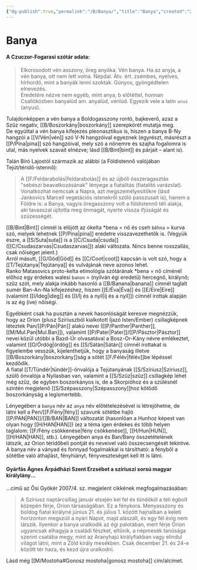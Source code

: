```yaml
---
{"dg-publish":true,"permalink":"/B/Banya/","title":"Banya","created":"2023-11-09T07:18","updated":"2024-10-23T20:22"}
---
```



# Banya

#### A Czuczor-Fogarasi szótár adata:

> Elkorosodott vén asszony, öreg anyóka. Vén banya. Ha az anyja, a vén banya, ott nem lett volna. Népdal. Átv. ért. zsémbes, nyelves, hírhordó, mint a banyák lenni szoktak. Gúnyos, gyöngédtelen elnevezés.  
> Eredetére nézve nem egyéb, mint anya, b előtéttel, honnan Csallóközben banyalúd am. anyalúd, vénlúd. Egyezik vele a latin `anus` (anyus).  

Tulajdonképpen a vén banya a Boldogasszony rontó, bajkeverő, azaz a Szűz negatív, [[B/Boszorkány\|boszorkány]] szerepkörét mutatja meg.  
De egyúttal a vén banya kifejezés pleonasztikus is, hiszen a banya B-Ny hangzói a [[V/Vén\|vén]] szó V-N hangzóival egyeznek (egyrészt, másrészt a [[P/Pina\|pina]] szó hangzóival, mely szó a nőnemre és szajha fogalomra is utal, más nyelvek szavait elnézve; lásd [[B/Bint\|bint]] és párjait – alant is).  

Talán Bíró Lajostól származik az alábbi (a Földistennő valójában Tejút/téridő-istennő):  
> A [[F/Feldarabolás\|feldarabolás]] és az újbóli összeragasztás "sebészi beavatkozásának" lényege a fiatalítás (fiatalító varázslat). Vonatkozhat nemcsak a Napra, azt megszemélyesítőkre (lásd Jankovics Marcell vegetációs istenekről szóló passzusait is), hanem a Földre is: a Banya, vagyis öregasszony volt a földistennő téli alakja, aki tavasszal újította meg önmagát, nyerte vissza ifjúságát és szüzességét.  

[[B/Bint\|Bint]] címnél is előjött az ókelta \*bena = nő és cseh `běhna` = kurva szó, melyek lehetnek [[P/Pina\|pina]] eredetre visszavezethetők is. (Vegyük észre, a [[S/Suta\|suta]] is a [[C/Csuda\|csuda]] ([[C/Csudaszarvas\|Csudaszarvas]]) alaki változata. Nincs benne rosszallás, csak nőiséget jelent.)  
Arról másutt, [[G/Göd\|Göd]] és [[C/Coot\|coot]] kapcsán is volt szó, hogy a [[T/Tejútanya\|Tejútanya]] és vulvájának neve azonos lehet.  
Ranko Matasovics proto-kelta etimológia szótárának \*bena = nő címénél előhoz egy érdekes walesi `banon` = (nyilván égi eredetű) hercegnő, királynő; szűz szót, mely alakja inkább hasonló a [[B/Banana\|banana]] címnél taglalt sumér Ban-An-Na kifejezéshez, hiszen [[E/Éva\|Éva]] és [[E/Eire\|Eire]] (valamint [[I/Ideg\|ideg]] és [[I/Íj és a nyíl\|íj és a nyíl]]) címnél írottak alapján is az ég (íve) nőiségi.  

Egyébként csak ha pusztán a nevek hasonlóságát keresve megnézzük, hogy az Orion (plusz Szíriuszból kialkotott Íjazó Isten/Ember) csillagképnek léteztek Pan/[[P/Pán\|Pán]] alakú nevei ([[P/Panther\|Panther]], [[M/Mul.Pan\|Mul.Ban]]), valamint [[P/Pater\|Pater]]/[[P/Pásztor\|Pásztor]] nevei közül utóbbi a Bazd-Úr olvasatával a Bosz-Or-Kány névre emlékeztet, valamint [[O/Ördög\|ördög]] és [[S/Sátán\|Sátán]] címnél írottakat is figyelembe vesszük, kijelenthetjük, hogy a banyaság illetve [[B/Boszorkány\|boszorkány]]ság a sötét [[F/Félév\|félév]]be lépéssel kezdődik.  
A fiatal [[T/Tündér\|tündér]]-önvalója a Tejútanyának [[S/Szíriusz\|Szíriusz]], szülő önvalója a Nyilasban van, valamint a [[S/Szűz\|szűz]] csillagkép lehet még szűz, de egyben boszorkányos is, de a Skorpióhoz és a szülésnél szintén megjelenő [[S/Szépasszony\|Szépasszony]]hoz kötődő boszorkányság a legismertebb.  

Lényegében a `banya` név az `anya` név előtételezésével is létrejöhetne, de látni kell a Pen/[[F/Fény\|fény]] szavunk sötétbe hajló [[P/PAN\|PAN]]/[[B/BAN\|BAN]] változatát (hasonlóan a Hunhoz képest van olyan hogy [[H/HAN\|HAN]]) (ez a téma igen érdekes és több helyen taglalom: [[F/Fény csökkenése\|fény csökkenése]], [[H/Hun\|HUN]], [[H/HAN\|HAN]], stb.). Lényegében anya és Ban/Bany összetételének látszik, az Orion téridőbeli pontját és neveivel való összecsengését tekintve.  
A banya név a ványad és fonnyad fogalmakkal is társítható: a fényből a sötétbe való áthajlást, fényhiányt, fényveszteséget kell itt is látni.  

#### Gyárfás Ágnes Árpádházi Szent Erzsébet a szíriuszi sorsú magyar királylány...

...című az Ősi Gyökér 2007/4. sz. megjelent cikkének megfogalmazásában:  
> A Szíriusz naptárcsillag január elsején kel fel és tündököl a téli égbolt közepén férje, Orion társaságában. Ez a fénykora. Menyasszony és boldog fiatal királyné június 21. és július 1. között hajnalban a keleti horizonton megszüli a nyári Napot, majd alászáll, és egy fél évig nem látszik. Ilyenkor a banya uralkodik az égi palotában, mert férje Orion ugyancsak elhagyja a családi fészket, eltűnik, a népmesék tanúsága szerint csatába megy, mint az Aranyhajú királyfiakban vagy elindul világot látni, mint a Zöld király mesékben. Csak december 21. és 24-e között tér haza, és kezd újra uralkodni.  

Lásd még [[M/Mostoha#Gonosz mostoha\|gonosz mostoha]] cím/alcímet.  